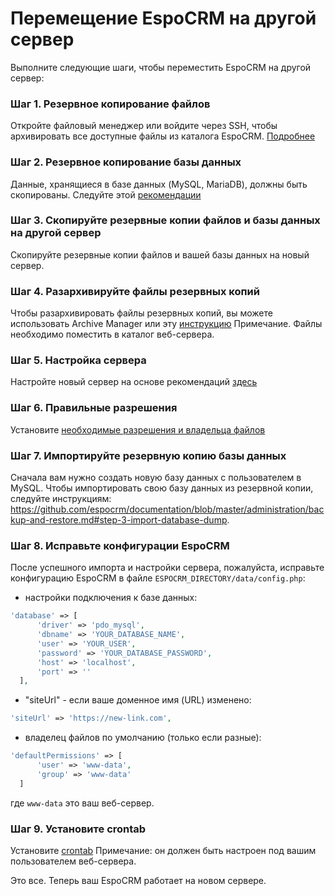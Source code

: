 # Перемещение EspoCRM на другой сервер

Выполните следующие шаги, чтобы переместить EspoCRM на другой сервер:

### Шаг 1. Резервное копирование файлов

Откройте файловый менеджер или войдите через SSH, чтобы архивировать все доступные файлы из каталога EspoCRM. [Подробнее](backup-and-restore.md#user-content-шаг-1-резервное-копирование-файлов)

### Шаг 2. Резервное копирование базы данных

Данные, хранящиеся в базе данных (MySQL, MariaDB), должны быть скопированы. Следуйте этой [рекомендации](backup-and-restore.md#user-content-шаг-2-резервное-копирование-базы-данных)

### Шаг 3. Скопируйте резервные копии файлов и базы данных на другой сервер

Скопируйте резервные копии файлов и вашей базы данных на новый сервер.

### Шаг 4. Разархивируйте файлы резервных копий

Чтобы разархивировать файлы резервных копий, вы можете использовать Archive Manager или эту [инструкцию](backup-and-restore.md#user-content-шаг-1-разархивируйте-файлы-резервной-копии)
Примечание. Файлы необходимо поместить в каталог веб-сервера.

### Шаг 5. Настройка сервера

Настройте новый сервер на основе рекомендаций [здесь](server-configuration.md)

### Шаг 6. Правильные разрешения

Установите [необходимые разрешения и владельца файлов](server-configuration.md#user-content-требуемые-разрешения-для-систем-на-основе-unix)

### Шаг 7. Импортируйте резервную копию базы данных

Сначала вам нужно создать новую базу данных с пользователем в MySQL. Чтобы импортировать свою базу данных из резервной копии, следуйте инструкциям: https://github.com/espocrm/documentation/blob/master/administration/backup-and-restore.md#step-3-import-database-dump.

### Шаг 8. Исправьте конфигурации EspoCRM

После успешного импорта и настройки сервера, пожалуйста, исправьте конфигурацию EspoCRM в файле `ESPOCRM_DIRECTORY/data/config.php`:

 * настройки подключения к базе данных:
  
  ```php
  'database' => [
        'driver' => 'pdo_mysql',
        'dbname' => 'YOUR_DATABASE_NAME',
        'user' => 'YOUR_USER',
        'password' => 'YOUR_DATABASE_PASSWORD',
        'host' => 'localhost',
        'port' => ''
    ],
  ```
   
   * "siteUrl" - если ваше доменное имя (URL) изменено:
  
  ```php
  'siteUrl' => 'https://new-link.com',
  ```
  
  * владелец файлов по умолчанию (только если разные):
  
  ```php
  'defaultPermissions' => [
        'user' => 'www-data',
        'group' => 'www-data'
    ]
  ```

  где `www-data` это ваш веб-сервер.

### Шаг 9. Установите crontab

Установите [crontab](server-configuration.md#user-content-настройка-crontab)
Примечание: он должен быть настроен под вашим пользователем веб-сервера.

Это все. Теперь ваш EspoCRM работает на новом сервере.
